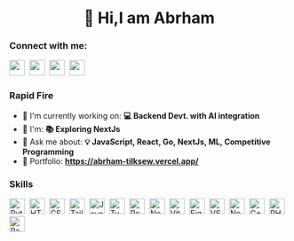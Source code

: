 <div id="toc">
  <ul align="center" style="list-style: none">
    <summary>
      <h1>
        👋 Hi,I am Abrham 
      </h1>
    </summary>
  </ul>
</div>

**<h3 align="left">Connect with me:</h3>** 
<p align="left"><a href="https://www.linkedin.com/in/https://www.linkedin.com/in/abrham28/" target="_blank"><img src="https://img.shields.io/badge/LinkedIn-0077B5?style=for-the-badge&logo=linkedin&logoColor=white" height="28" style="margin-right: 4px"></a> <a href="https://www.instagram.com/https://www.instagram.com/__abriopia__/" target="_blank"><img src="https://img.shields.io/badge/Instagram-E4405F?style=for-the-badge&logo=instagram&logoColor=white" height="28" style="margin-right: 4px"></a> <a href="https://codeforces.com/profile/https://codeforces.com/profile/abrish28" target="_blank"><img src="https://img.shields.io/badge/Codeforces-445f9d?style=for-the-badge&logo=Codeforces&logoColor=white" height="28" style="margin-right: 4px"></a> <a href="abrhamttaye@gmail.com" target="_blank"><img src="https://img.shields.io/badge/Gmail-D14836?style=for-the-badge&logo=gmail&logoColor=white" height="28" style="margin-right: 4px"></a></p>

**<h3 align="left">Rapid Fire</h3>**

- 💼 I'm currently working on: **💻 Backend Devt. with AI integration**
- 🌱 I'm: **📚 Exploring NextJs**
- 💬 Ask me about: **💡 JavaScript, React, Go, NextJs, ML, Competitive Programming**
- 📂 Portfolio: **<a href="https://abrham-tilksew.vercel.app/" target="_blank">https://abrham-tilksew.vercel.app/</a>**

 **<h3 align="left">Skills</h3>**

<div style="display: flex; flex-wrap: wrap; gap: 4px; justify-content: left;"><img src="https://cdn.jsdelivr.net/gh/devicons/devicon/icons/python/python-plain.svg" height="28" alt="Python" style="margin-right: 4px"> <img src="https://cdn.jsdelivr.net/gh/devicons/devicon/icons/html5/html5-original.svg" height="28" alt="HTML5" style="margin-right: 4px"> <img src="https://cdn.jsdelivr.net/gh/devicons/devicon/icons/css3/css3-original.svg" height="28" alt="CSS3" style="margin-right: 4px"> <img src="https://cdn.jsdelivr.net/gh/devicons/devicon@latest/icons/tailwindcss/tailwindcss-original.svg" height="28" alt="Tailwind CSS" style="margin-right: 4px"> <img src="https://cdn.jsdelivr.net/gh/devicons/devicon/icons/javascript/javascript-plain.svg" height="28" alt="JavaScript" style="margin-right: 4px"> <img src="https://cdn.jsdelivr.net/gh/devicons/devicon/icons/typescript/typescript-original.svg" height="28" alt="TypeScript" style="margin-right: 4px"> <img src="https://cdn.jsdelivr.net/gh/devicons/devicon/icons/react/react-original.svg" height="28" alt="React" style="margin-right: 4px"> <img src="https://cdn.jsdelivr.net/gh/devicons/devicon/icons/nextjs/nextjs-original.svg" height="28" alt="Next.js" style="margin-right: 4px"> <img src="https://cdn.jsdelivr.net/gh/devicons/devicon@latest/icons/vitejs/vitejs-original.svg" height="28" alt="Vite" style="margin-right: 4px"> <img src="https://cdn.jsdelivr.net/gh/devicons/devicon@latest/icons/figma/figma-original.svg" height="28" alt="Figma" style="margin-right: 4px"> <img src="https://cdn.jsdelivr.net/gh/devicons/devicon@latest/icons/vscode/vscode-original.svg" height="28" alt="VSCode" style="margin-right: 4px"> <img src="https://cdn.jsdelivr.net/gh/devicons/devicon@latest/icons/nodejs/nodejs-original-wordmark.svg" height="28" alt="Node.js" style="margin-right: 4px"> <img src="https://cdn.jsdelivr.net/gh/devicons/devicon/icons/cplusplus/cplusplus-original.svg" height="28" alt="C++" style="margin-right: 4px"> <img src="https://cdn.jsdelivr.net/gh/devicons/devicon/icons/php/php-original.svg" height="28" alt="PHP" style="margin-right: 4px"> <img src="https://cdn.jsdelivr.net/gh/devicons/devicon/icons/pandas/pandas-original.svg" height="28" alt="Pandas" style="margin-right: 4px"></div>

